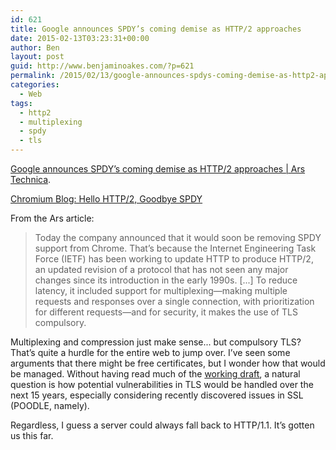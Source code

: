 ```yaml
---
id: 621
title: Google announces SPDY’s coming demise as HTTP/2 approaches
date: 2015-02-13T03:23:31+00:00
author: Ben
layout: post
guid: http://www.benjaminoakes.com/?p=621
permalink: /2015/02/13/google-announces-spdys-coming-demise-as-http2-approaches/
categories:
  - Web
tags:
  - http2
  - multiplexing
  - spdy
  - tls
---
```

[Google announces SPDY’s coming demise as HTTP/2 approaches | Ars Technica](http://arstechnica.com/information-technology/2015/02/google-announces-spdys-coming-demise-as-http2-approaches/).
  
[Chromium Blog: Hello HTTP/2, Goodbye SPDY](http://blog.chromium.org/2015/02/hello-http2-goodbye-spdy-http-is_9.html)

From the Ars article:

> Today the company announced that it would soon be removing SPDY support from Chrome. That&#8217;s because the Internet Engineering Task Force (IETF) has been working to update HTTP to produce HTTP/2, an updated revision of a protocol that has not seen any major changes since its introduction in the early 1990s. [...] To reduce latency, it included support for multiplexing—making multiple requests and responses over a single connection, with prioritization for different requests—and for security, it makes the use of TLS compulsory.

Multiplexing and compression just make sense... but compulsory TLS? That&#8217;s quite a hurdle for the entire web to jump over. I&#8217;ve seen some arguments that there might be free certificates, but I wonder how that would be managed. Without having read much of the [working draft](https://tools.ietf.org/html/draft-ietf-httpbis-http2-16#section-9.2.1), a natural question is how potential vulnerabilities in TLS would be handled over the next 15 years, especially considering recently discovered issues in SSL (POODLE, namely).

Regardless, I guess a server could always fall back to HTTP/1.1. It&#8217;s gotten us this far.
